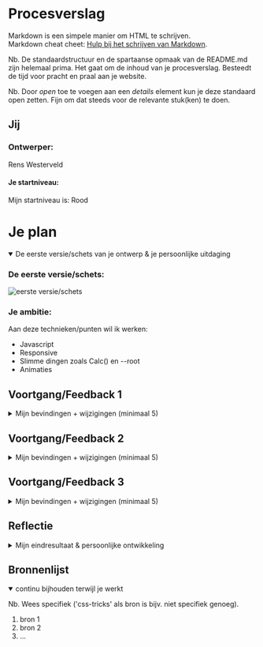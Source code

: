 # Procesverslag
Markdown is een simpele manier om HTML te schrijven.  
Markdown cheat cheet: [Hulp bij het schrijven van Markdown](https://github.com/adam-p/markdown-here/wiki/Markdown-Cheatsheet).

Nb. De standaardstructuur en de spartaanse opmaak van de README.md zijn helemaal prima. Het gaat om de inhoud van je procesverslag. Besteedt de tijd voor pracht en praal aan je website.

Nb. Door *open* toe te voegen aan een *details* element kun je deze standaard open zetten. Fijn om dat steeds voor de relevante stuk(ken) te doen.




## Jij

### Ontwerper:
Rens Westerveld

#### Je startniveau:
Mijn startniveau is: Rood




# Je plan

<details open>
  <summary>De eerste versie/schets van je ontwerp & je persoonlijke uitdaging</summary>

  ### De eerste versie/schets:
  <img src="readme-images/eersteschets.png" width="375px" alt="eerste versie/schets">


  ### Je ambitie: 
  Aan deze technieken/punten wil ik werken:
  - Javascript
  - Responsive
  - Slimme dingen zoals Calc() en --root
  - Animaties
 
</details>




## Voortgang/Feedback 1

<details>
  <summary>Mijn bevindingen + wijzigingen (minimaal 5)</summary>

  ### Bevinding 1:
  Voeren van shrooms om "verder" te komen is een goed idee.

  #### oplossing:
  -

  ### Bevinding 2:
  Hoe ga je de achtergrond laten veranderen bij de horizontal scroll? Wat is hier de beste manie om dit te doen? foto's achter elkaar?

  #### oplossing:
  Alle Images achter elkaar plakken en op de overgang tussen de images/werelden een element die over mario heeft komt om hem daar achter te veranderen

  ### Bevinding 3:
  Hoe ga je mario veranderen? transitie?

  #### oplossing:
  Als ik idee 1 kies, dan het bovenstaande (bevinding 2) en anders door een leuke animatie die past bij het verder gaan en terug gaan. (voeren van mushrooms met de vergroot animatie en terug gaan door te raken met een "shell")

  ### Bevinding 4:
  Probeer het uniek voor mario te maken. Nu kunnen ook ander karakters in die plaats.

  #### oplossing:
  Ik heb voor "idee 3" gekozen. Dit is echt uniek en herkenbaar voor mario. Ik heb hier herkenbare animaties aan toegevoegd zodat het goed binnen de vormgeving valt.

  ### Bevinding 5:
  Je kan idee 1 en 3 combineren (Lopen door het level en het voeren van Mushrooms om verder te komen)

  #### oplossing:
  -


</details>




## Voortgang/Feedback 2

<details>
  <summary>Mijn bevindingen + wijzigingen (minimaal 5)</summary>
  
  ### Bevinding 1:
  Nog geen bronnen bij de afbeeldingen.

  #### oplossing:
  Bronnen van de gebruikte afbeeldingen terug gaan zoeken en in de code zetten.

  ### Bevinding 2:
  Font van mario wordt niet getoond op github.

  #### oplossing:
  Kijken waarom het font niet wordt ingeladen. Is dit door github of omdat het font niet goed opgehaald wordt.


  ### Bevinding 3:
  CSS selectors staan op willekeurige volgorde.

  ### oplossing:
  Kijken of ik structuur kan aanbrengen in mijn CSS selectors.

  ### Bevinding 4:
  Er zijn nog weinig states toegevoegd

  ### oplossing:
  States gaan toevoegen aan de buttons.

  ### Bevinding 5:
  Nog geen aandacht gegeven aan dark mode en reduced motion

  ### oplossing:
  Deze gaan toevoegen.

</details>




## Voortgang/Feedback 3

<details>
  <summary>Mijn bevindingen + wijzigingen (minimaal 5)</summary>
  
  ### Bevinding 1:
  Omschrijving van wat er nog niet orde was (tekst en afbeeding(en)).

  #### oplossing:
  Beschrijving hoe je het hebt hebt opgelost of als het niet gelukt is hoe je het zou oplossen (tekst en afbeeding(en)).



  ### Bevinding 2:
  Omschrijving van wat er nog niet orde was (tekst en afbeeding(en)).

  #### oplossing:
  Beschrijving hoe je het hebt hebt opgelost of als het niet gelukt is hoe je het zou oplossen (tekst en afbeeding(en)).



  ### Bevinding 3:
  ...

</details>




## Reflectie

<details>
  <summary>Mijn eindresultaat & persoonlijke ontwikkeling</summary>

  ### Je uitkomst - karakteristiek screenshot(s):
  <img src="readme-images/dummy-plaatje.jpg" width="375px" alt="final ontwerp">


  ### Dit ging goed/Heb ik geleerd: 
  Korte omschrijving met plaatje(s)

  <img src="readme-images/dummy-plaatje.jpg" width="375px" alt="top">


  ### Dit was lastig/Is niet gelukt:
  Korte omschrijving met plaatje(s)

  <img src="readme-images/dummy-plaatje.jpg" width="375px" alt="bummer">
</details>




## Bronnenlijst

<details open>
<summary>continu bijhouden terwijl je werkt</summary>

Nb. Wees specifiek ('css-tricks' als bron is bijv. niet specifiek genoeg).

1. bron 1
2. bron 2
3. ...

</details>